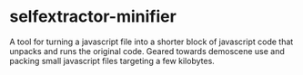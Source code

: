 # selfextractor-minifier
A tool for turning a javascript file into a shorter block of javascript code that unpacks and runs the original code.  Geared towards demoscene use and packing small javascript files targeting a few kilobytes.
